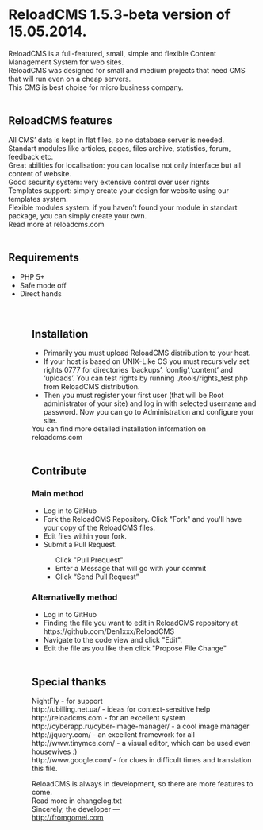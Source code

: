 <h1>ReloadCMS 1.5.3-beta version of 15.05.2014.</h1>

ReloadCMS is a full-featured, small, simple and flexible Content Management System for web sites.<br />
ReloadCMS was designed for small and medium projects that need CMS that will run even on a cheap servers.<br />
This CMS is best choise for micro business company.<br /><br />

<h2>ReloadCMS features</h2>
    All CMS’ data is kept in flat files, so no database server is needed.<br />
    Standart modules like articles, pages, files archive, statistics, forum, feedback etc.<br />
    Great abilities for localisation: you can localise not only interface but all content of website.<br />
	Good security system: very extensive control over user rights<br />
    Templates support: simply create your design for website using our templates system.<br />
    Flexible modules system: if you haven’t found your module in standart package, you can simply create your own.<br />
	Read more at reloadcms.com<br /><br />
	
<h2>Requirements</h2>
<ul>
<li>PHP 5+</li>
<li>Safe mode off</li>
<li>Direct hands</li>
<ul>
<br />

<h2>Installation</h2>
<ul>
<li>Primarily you must upload ReloadCMS distribution to your host.</li>
<li>If your host is based on UNIX-Like OS you must recursively set rights 0777 for directories ‘backups’, ‘config’,‘content’ and ‘uploads’. You can test rights by running ./tools/rights_test.php from ReloadCMS distribution.</li>
<li>Then you must register your first user (that will be Root administrator of your site) and log in with selected username and password. Now you can go to Administration and configure your site.</li>
</ul>
You can find more detailed installation information on reloadcms.com<br /><br />

<h2>Contribute</h2>
<h3>Main method</h3>
<ul>
<li>Log in to GitHub</li>
<li>Fork the ReloadCMS Repository. Click "Fork" and you'll have your copy of the ReloadCMS files.</li>
<li>Edit files within your fork.</li> 
<li>Submit a Pull Request.</li>
<ul>
</li>Click "Pull Prequest"</li>
<li>Enter a Message that will go with your commit</li>
<li>Click “Send Pull Request”</li>
</ul>
</li>
</ul>
<h3>Alternativelly method</h3>
<ul>
<li>Log in to GitHub</li>
<li>Finding the file you want to edit in ReloadCMS repository at https://github.com/Den1xxx/ReloadCMS</li>
<li>Navigate to the code view and click "Edit".</li>
<li>Edit the file as you like then click "Propose File Change"</li>
</ul>
<br />

<h2>Special thanks</h2>
NightFly - for support<br />
http://ubilling.net.ua/ - ideas for context-sensitive help<br />
http://reloadcms.com - for an excellent system<br />
http://cyberapp.ru/cyber-image-manager/ - a cool image manager<br />
http://jquery.com/ - an excellent framework for all<br />
http://www.tinymce.com/ - a visual editor, which can be used even housewives :)<br />
http://www.google.com/ - for clues in difficult times and translation this file.<br />

ReloadCMS is always in development, so there are more features to come.<br /> 
Read more in changelog.txt<br />
Sincerely, the developer —<br />
http://fromgomel.com<br /><br />
